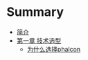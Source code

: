 # Summary

* [简介](README.md)
* [第一章 技术选型](part1/Chapter_1.md)
    * [为什么选择phalcon](part1/Chapter_1_phalcon.md)
